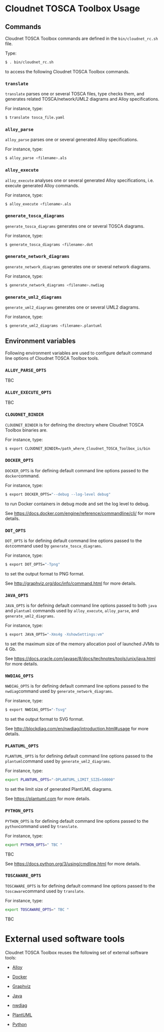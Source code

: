# Cloudnet TOSCA Toolbox Usage

## Commands

Cloudnet TOSCA Toolbox commands are defined in the ```bin/cloudnet_rc.sh``` file.

Type:

```sh
$ . bin/cloudnet_rc.sh
```

to access the following Cloudnet TOSCA Toolbox commands.

### ```translate```

```translate``` parses one or several TOSCA files, type checks them, and generates related TOSCA/network/UML2 diagrams and Alloy specifications.

For instance, type:

```sh
$ translate tosca_file.yaml
```

### ```alloy_parse```

```alloy_parse``` parses one or several generated Alloy specifications.

For instance, type:

```sh
$ alloy_parse <filename>.als
```

### ```alloy_execute```

```alloy_execute``` analyses one or several generated Alloy specifications, i.e. execute generated Alloy commands.

For instance, type:

```sh
$ alloy_execute <filename>.als
```

### ```generate_tosca_diagrams```

```generate_tosca_diagrams``` generates one or several TOSCA diagrams.

For instance, type:

```sh
$ generate_tosca_diagrams <filename>.dot
```

### ```generate_network_diagrams```

```generate_network_diagrams``` generates one or several network diagrams.

For instance, type:

```sh
$ generate_network_diagrams <filename>.nwdiag
```

### ```generate_uml2_diagrams```

```generate_uml2_diagrams``` generates one or several UML2 diagrams.

For instance, type:

```sh
$ generate_uml2_diagrams <filename>.plantuml
```

## Environment variables

Following environment variables are used to configure default command line options of Cloudnet TOSCA Toolbox tools.

### ```ALLOY_PARSE_OPTS```

TBC

### ```ALLOY_EXECUTE_OPTS```

TBC

### ```CLOUDNET_BINDIR```

```CLOUDNET_BINDIR``` is for defining the directory where Cloudnet TOSCA Toolbox binaries are.

For instance, type:
```sh
$ export CLOUDNET_BINDIR=/path_where_Cloudnet_TOSCA_Toolbox_is/bin
```

### ```DOCKER_OPTS```

```DOCKER_OPTS``` is for defining default command line options passed to the ```docker```command.

For instance, type:
```sh
$ export DOCKER_OPTS="--debug --log-level debug"
```
to run Docker containers in debug mode and set the log level to debug.

See https://docs.docker.com/engine/reference/commandline/cli/ for more details.

### ```DOT_OPTS```

```DOT_OPTS``` is for defining default command line options passed to the ```dot```command used by ```generate_tosca_diagrams```.

For instance, type:
```sh
$ export DOT_OPTS="-Tpng"
```

to set the output format to PNG format.

See
http://graphviz.org/doc/info/command.html for more details.

### ```JAVA_OPTS```

```JAVA_OPTS``` is for defining default command line options passed to both ```java``` and ```plantuml``` commands used by
 ```alloy_execute```, ```alloy_parse```, and ```generate_uml2_diagrams```.

For instance, type:
```sh
$ export JAVA_OPTS="-Xms4g -XshowSettings:vm"
```
to set the maximum size of the memory allocation pool of launched JVMs to 4 Gb.

See
https://docs.oracle.com/javase/8/docs/technotes/tools/unix/java.html for more details.

### ```NWDIAG_OPTS```

```NWDIAG_OPTS``` is for defining default command line options passed to the ```nwdiag```command used by ```generate_network_diagrams```.

For instance, type:
```sh
$ export NWDIAG_OPTS="-Tsvg"
```

to set the output format to SVG format.

See
http://blockdiag.com/en/nwdiag/introduction.html#usage for more details.

### ```PLANTUML_OPTS```

```PLANTUML_OPTS``` is for defining default command line options passed to the ```plantuml```command used by ```generate_uml2_diagrams```.

For instance, type:
```sh
export PLANTUML_OPTS="-DPLANTUML_LIMIT_SIZE=50000"
```

to set the limit size of generated PlantUML diagrams.

See
https://plantuml.com for more details.

### ```PYTHON_OPTS```

```PYTHON_OPTS``` is for defining default command line options passed to the ```python```command used by ```translate```.

For instance, type:
```sh
export PYTHON_OPTS=" TBC "
```

TBC

See https://docs.python.org/3/using/cmdline.html for more details.

### ```TOSCAWARE_OPTS```

```TOSCAWARE_OPTS``` is for defining default command line options passed to the ```toscaware```command used by ```translate```.

For instance, type:
```sh
export TOSCAWARE_OPTS=" TBC "
```

TBC

# External used software tools

Cloudnet TOSCA Toolbox reuses the following set of external software tools:

* [Alloy](https://alloytools.org)

* [Docker](https://www.docker.com)

* [Graphviz](http://graphviz.org)

* [Java](https://www.java.com)

* [nwdiag](http://blockdiag.com/en/nwdiag/)

* [PlantUML](https://plantuml.com)

* [Python](https://www.python.org)
